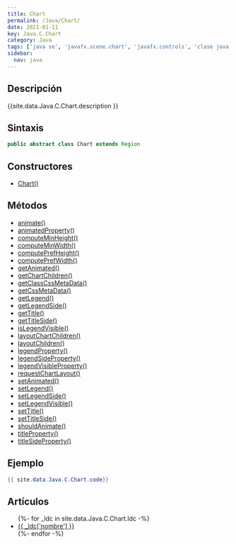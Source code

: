 ```yaml
---
title: Chart
permalink: /Java/Chart/
date: 2021-01-11
key: Java.C.Chart
category: Java
tags: ['java se', 'javafx.scene.chart', 'javafx.controls', 'clase java', 'JavaFX 2.0']
sidebar: 
  nav: java
---
```


## Descripción
{{site.data.Java.C.Chart.description }}

## Sintaxis
~~~java
public abstract class Chart extends Region
~~~

## Constructores
* [Chart()](/Java/Chart/Chart/)

## Métodos
* [animate()](/Java/Chart/animate/)
* [animatedProperty()](/Java/Chart/animatedProperty/)
* [computeMinHeight()](/Java/Chart/computeMinHeight/)
* [computeMinWidth()](/Java/Chart/computeMinWidth/)
* [computePrefHeight()](/Java/Chart/computePrefHeight/)
* [computePrefWidth()](/Java/Chart/computePrefWidth/)
* [getAnimated()](/Java/Chart/getAnimated/)
* [getChartChildren()](/Java/Chart/getChartChildren/)
* [getClassCssMetaData()](/Java/Chart/getClassCssMetaData/)
* [getCssMetaData()](/Java/Chart/getCssMetaData/)
* [getLegend()](/Java/Chart/getLegend/)
* [getLegendSide()](/Java/Chart/getLegendSide/)
* [getTitle()](/Java/Chart/getTitle/)
* [getTitleSide()](/Java/Chart/getTitleSide/)
* [isLegendVisible()](/Java/Chart/isLegendVisible/)
* [layoutChartChildren()](/Java/Chart/layoutChartChildren/)
* [layoutChildren()](/Java/Chart/layoutChildren/)
* [legendProperty()](/Java/Chart/legendProperty/)
* [legendSideProperty()](/Java/Chart/legendSideProperty/)
* [legendVisibleProperty()](/Java/Chart/legendVisibleProperty/)
* [requestChartLayout()](/Java/Chart/requestChartLayout/)
* [setAnimated()](/Java/Chart/setAnimated/)
* [setLegend()](/Java/Chart/setLegend/)
* [setLegendSide()](/Java/Chart/setLegendSide/)
* [setLegendVisible()](/Java/Chart/setLegendVisible/)
* [setTitle()](/Java/Chart/setTitle/)
* [setTitleSide()](/Java/Chart/setTitleSide/)
* [shouldAnimate()](/Java/Chart/shouldAnimate/)
* [titleProperty()](/Java/Chart/titleProperty/)
* [titleSideProperty()](/Java/Chart/titleSideProperty/)

## Ejemplo
~~~java
{{ site.data.Java.C.Chart.code}}
~~~

## Artículos
<ul>
{%- for _ldc in site.data.Java.C.Chart.ldc -%}
   <li>
       <a href="{{_ldc['url'] }}">{{ _ldc['nombre'] }}</a>
   </li>
{%- endfor -%}
</ul>
